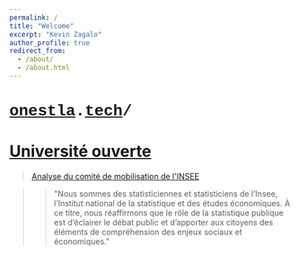 ```yaml
---
permalink: /
title: "Welcome"
excerpt: "Kevin Zagalo"
author_profile: true
redirect_from: 
  - /about/
  - /about.html
---
```


# <span style="text-decoration:None;font-family: 'Courier New';">[on](http://onestla.tech)</span><span style="text-decoration:None;font-family: 'Courier';">[est](http://onestla.tech)<span style="text-decoration:None;font-family: 'Courier New';"></span><span style="text-decoration:None;font-family: 'Courier New';">[la](http://onestla.tech)</span><span style="text-decoration:None;font-family: 'Courier';">.</span><span style="text-decoration:None;font-family: 'Courier New';">[tech](http://onestla.tech)</span><span style="text-decoration:None;font-family: 'Courier';">/</span>
# [Université ouverte](https://universiteouverte.org/)


> [Analyse du comité de mobilisation de l'INSEE](http://sud-dg.fr/pdf/Analyse_Retraites_Comite_mobilisation_Insee.pdf)

> > "Nous sommes des statisticiennes et statisticiens de l’Insee, l’Institut national de la statistique et des études économiques. À ce titre, nous réaffirmons que le rôle de la statistique publique est d’éclairer le débat public et d’apporter aux citoyens des éléments de compréhension des enjeux sociaux et économiques."


